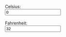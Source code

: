 <form>
  <label for="celsius">Celsius:</label><br />
  <input type="number" id="celsius" value="0">
  <br /><br />
  <label for="fahr">Fahrenheit:</label><br />
  <input type="number" id="fahr" value="32">
</form>
